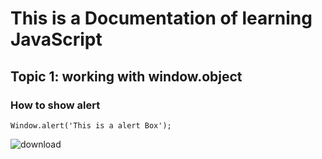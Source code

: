 # This is a Documentation of learning JavaScript
## Topic 1: working with window.object
### How to show alert

```
Window.alert('This is a alert Box');

```

![download](https://user-images.githubusercontent.com/95132271/143727784-82c39aaf-3ab9-4c58-b705-487e4c440dbd.png)

